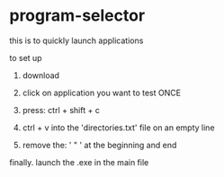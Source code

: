 # program-selector

this is to quickly launch applications


to set up

1. download

2. click on application you want to test ONCE

3. press: ctrl + shift + c

4. ctrl + v into the 'directories.txt' file on an empty line

5. remove the: ' " ' at the beginning and end


finally. launch the .exe in the main file
